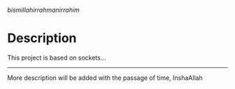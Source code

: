 ###### bismillahirrahmanirrahim

# Description

This project is based on sockets...

---

More description will be added with the passage of time, InshaAllah

